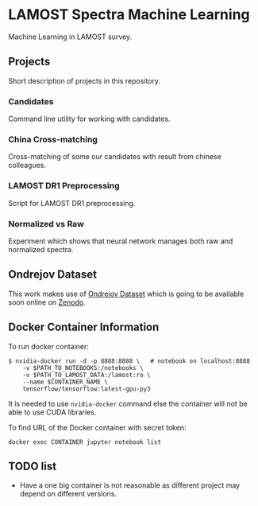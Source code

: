 # LAMOST Spectra Machine Learning

Machine Learning in LAMOST survey.

## Projects

Short description of projects in this repository.

### Candidates

Command line utility for working with candidates.

### China Cross-matching

Cross-matching of some our candidates with result from chinese colleagues.

### LAMOST DR1 Preprocessing

Script for LAMOST DR1 preprocessing.

### Normalized vs Raw

Experiment which shows that neural network manages both raw and normalized
spectra.

## Ondrejov Dataset

This work makes use of
[Ondrejov Dataset](https://github.com/podondra/ondrejov-dataset)
which is going to be available soon online on [Zenodo](https://zenodo.org/).

## Docker Container Information

To run docker container:

	$ nvidia-docker run -d -p 8888:8888 \	# notebook on localhost:8888
		-v $PATH_TO_NOTEBOOKS:/notebooks \
		-v $PATH_TO_LAMOST_DATA:/lamost:ro \
		--name $CONTAINER_NAME \
		tensorflow/tensorflow:latest-gpu-py3

It is needed to use `nvidia-docker` command else the container will not be
able to use CUDA libraries.

To find URL of the Docker container with secret token:

	docker exec CONTAINER jupyter notebook list

## TODO list

- Have a one big container is not reasonable as different project may depend
	on different versions.
